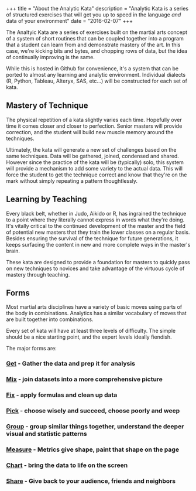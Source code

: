 +++
title = "About the Analytic Kata"
description = "Analytic Kata is a series of structured exercises that will get you up to speed in the language _and_ data of your environment"
date = "2016-02-07"
+++

The Analtyic Kata are a series of exercises built on the martial arts concept of a system of short routines that can be coupled together into a program that a student can learn from and demonstrate mastery of the art.  In this case, we're kicking bits and bytes, and chopping rows of data, but the idea of continually improving is the same.

While this is hosted in Github for convenience, it's a system that can be ported to almost any learning and analytic environment.  Individual dialects (R, Python, Tableau, Alteryx, SAS, etc...) will be constructed for each set of kata.

Mastery of Technique
----

The physical repetition of a kata slightly varies each time.  Hopefully over time it comes closer and closer to perfection.  Senior masters will provide correction, and the student will build new muscle memory around the techniques.

Ultimately, the kata will generate a new set of challenges based on the same techniques.  Data will be gathered, joined, condensed and shared.  However since the practice of the kata will be (typically) solo, this system will provide a mechanism to add some variety to the actual data.  This will force the student to get the technique correct and know that they're on the mark without simply repeating a pattern thoughtlessly.

Learning by Teaching
---

Every black belt, whether in Judo, Aikido or R, has ingrained the technique to a point where they literally cannot express in words what they're doing.  It's vitally critical to the continued development of the master and the field of potential new masters that they train the lower classes on a regular basis.  Besides ensuring the survival of the technique for future generations, it keeps surfacing the content in new and more complete ways in the master's brain.

These kata are designed to provide a foundation for masters to quickly pass on new techniques to novices and take advantage of the virtuous cycle of mastery through teaching.

Forms
---

Most martial arts disciplines have a variety of basic moves using parts of the body in combinations.  Analytics has a similar vocabulary of moves that are built together into combinations.

Every set of kata will have at least three levels of difficulty.  The simple should be a nice starting point, and the expert levels ideally fiendish.

The major forms are:

### [Get](/forms/get/)  - Gather the data and prep it for analysis
### [Mix](/forms/mix/) - join datasets into a more comprehensive picture
### [Fix](/forms/fix/) - apply formulas and clean up data
### [Pick](/forms/pick/) - choose wisely and succeed, choose poorly and weep
### [Group](/forms/group/) - group similar things together, understand the deeper visual and statistic patterns
### [Measure](/forms/measure/) - Metrics give shape, paint that shape on the page
### [Chart](/forms/chart/) - bring the data to life on the screen
### [Share](/forms/share/) - Give back to your audience, friends and neighbors

